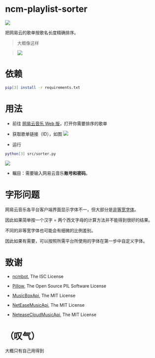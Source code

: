 # ncm-playlist-sorter

![](https://img.shields.io/badge/python-3.x-blue.svg)

把网易云的歌单按歌名长度精确排序。


> 大概像这样

> ![](https://raw.githubusercontent.com/yuxiqian/ncm-playlist-sorter/master/img/anim01.gif)

# 依赖
``` bash
pip[3] install -r requirements.txt
```

# 用法
* 前往 [网易云音乐 Web 版](https://music.163.com)，打开你需要排序的歌单

* 获取歌单链接（ID），如图
![](https://raw.githubusercontent.com/yuxiqian/ncm-playlist-sorter/master/img/img02.png)

* 运行
``` bash
python[3] src/sorter.py
```

![](https://raw.githubusercontent.com/yuxiqian/ncm-playlist-sorter/master/img/img03.png)

* 瞩目：需要输入网易云音乐**账号和密码**。

# 字形问题
网易云音乐各平台客户端界面显示字体不一，但大部分是[非等宽字体](https://zh.wikipedia.org/wiki/比例字体)。

因此如果简单按一个汉字 = 两个西文字母的计算方法并不能得到很好的结果。

不同的非等宽字体也可能会有细微的比例差别。

因此如果有需要，可以按照所需平台所使用的字体在第一步中自定义字体。

# 致谢

* [ncmbot](https://github.com/xiyouMc/ncmbot), The ISC License

* [Pillow](https://github.com/python-pillow/Pillow), The Open Source PIL Software License

* [MusicBoxApi](https://github.com/wzpan/MusicBoxApi), The MIT License

* [NetEaseMusicApi](https://github.com/littlecodersh/NetEaseMusicApi), The MIT License

* [NeteaseCloudMusicApi](https://github.com/Binaryify/NeteaseCloudMusicApi), The MIT License


# （叹气）
大概只有自己用得到
